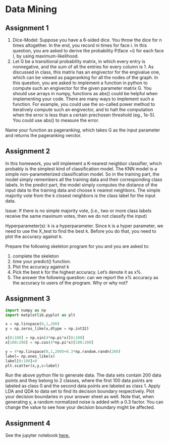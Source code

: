 Data Mining
===========

Assignment 1
------------
1. Dice-Model: Suppose you have a 6-sided dice. You throw the dice for n times altogether.
In the end, you record ni  times for face i. In this question, you are asked to derive the probability P(face =i) for each face I, by using maximum-likelihood.
2. Let G be a transitional probability matrix, in which every entry is nonnegative,
and the sum of all the entries for every column is 1. As discussed in class, this matrix has an
engivector for the engivalue one, which can be viewed as pageranking for all the nodes of the graph.
In this question, you are asked to implement a function in python to compute such an engivector for the given parameter matrix G.
You should use arrays in numpy, functions as abs() could be helpful when implementing your code. There are many ways to implement such a function.
For example, you could use the so-called power method to iteratively compute such an engivector, and to halt the computation when the error is
less than a certain prechosen threshold (eg., 1e-5). You could use abs() to measure the error.

Name your function as pageranking, which takes G as the input parameter and returns the pageranking verctor.


Assignment 2
------------
In this homework, you will implement a K-nearest neighbor classifier, which probably is the simplest kind of classification model.
The KNN model is a simple non-parameterized classification model. So in the training part,
the model simply remembers all the training data and their corresponding class labels. In the predict part, the model simply
computes the distance of the input data to the training data and choose k nearest neighbors. The simple majority vote from the
k closest neighbors is the class label for the input data.

Issue: If there is no simple majority vote, (i.e., two or more class labels receive the same maximum votes, then we do not classify the input)

Hyperparameter(s): k is a hyperparameter. Since k is a hyper parameter, we need to use the X_test to find the best k. Before you do that, you need to plot the accuracy against k.

Prepare the following skeleton program for you and you are asked to:
1. complete the skeleton
2. time your predict() function.
3. Plot the accuracy against k
4. Pick the best k for the highest accuracy. Let’s denote it as x%.
5. The answer the following question: can we report the x% accuracy as the accuracy to users of the program. Why or why not?


Assignment 3
------------
```python
import numpy as np
import matplotlib.pyplot as plt

x = np.linspace(0,1,200)
y = np.zeros_like(x,dtype = np.int32)

x[0:100] = np.sin(4*np.pi*x)[0:100]
x[100:200] = np.cos(4*np.pi*x)[100:200]

y = 4*np.linspace(0,1,200)+0.3*np.random.randn(200)
label= np.ones_like(x)
label[0:100]=0
plt.scatter(x,y,c=label)
```

Run the above python file to generate data. The data sets contain 200 data
points and they belong to 2 classes, where the first 100 data points are labeled as
class 0 and the second data points are labeled as class 1. Apply LDA and QDA to
data set to find its decision boundary respectively.  Plot your decision
boundaries in your answer sheet as well.  Note that, when generating y, a
random normalized noise is added with a 0.3 factor. You can change the value
to see how your decision boundary might be affected.

Assignment 4
------------
See the jupyter notebook [here.](https://github.com/diwasblack/data_mining/blob/master/assignment_4/Homework%204.ipynb)
